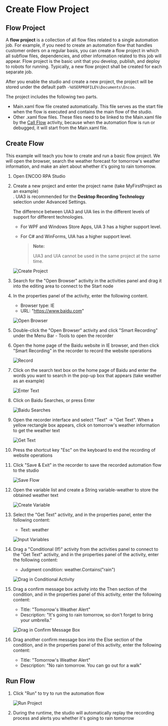 # Create Flow Project

## Flow Project

A **flow project** is a collection of all flow files related to a single automation job. For example, if you need to create an automation flow that handles customer orders on a regular basis, you can create a flow project in which all subflow files, dependencies, and other information related to this job will appear. Flow project is the basic unit that you develop, publish, and deploy to robots for running. Typically, a new flow project shall be created for each separate job.

After you enable the studio and create a new project, the project will be stored under the default path `-%USERPROFILE%\Documents\Encoo`.

The project includes the following two parts.

- Main.xaml flow file created automatically. This file serves as the start file when the flow is executed and contains the main flow of the studio.
- Other .xaml flow files. These files need to be linked to the Main.xaml file by the [Call Flow](../../Activities/WorkflowControl/InvokeWorkflow.md) activity, because when the automation flow is run or debugged, it will start from the Main.xaml file.

## Create Flow

This example will teach you how to create and run a basic flow project. We will open the browser, search the weather forecast for tomorrow's weather information, and make an alert about whether it's going to rain tomorrow.

1. Open ENCOO RPA Studio
2. Create a new project and enter the project name (take MyFirstProject as an example) </br>. 
   UIA3 is recommended for the **Desktop Recording Technology** selection under Advanced Settings.
   
    The difference between UIA3 and UIA lies in the different levels of support for different technologies. </br>
   
   - For WPF and Windows Store Apps, UIA 3 has a higher support level.
   
   - For C# and WinForms, UIA has a higher support level.
     
     > **Note:**
     > 
     > UIA3 and UIA cannot be used in the same project at the same time.
   
    ![Create Project](https://docimages.blob.core.chinacloudapi.cn/images/EnglishDocumentImage/newactivityproject20210428.png)

3. Search for the "Open Browser" activity in the activities panel and drag it into the editing area to connect to the Start node

4. In the properties panel of the activity, enter the following content.
   
   - Browser type: IE
   - URL: "https://www.baidu.com"
   
    ![Open Browser](https://docimages.blob.core.chinacloudapi.cn/images/EnglishDocumentImage/openbrowser20210428.png)

5. Double-click the "Open Browser" activity and click "Smart Recording" under the Menu Bar - Tools to open the recorder

6. Open the home page of the Baidu website in IE browser, and then click "Smart Recording" in the recorder to record the website operations
   
    ![Record](https://docimages.blob.core.chinacloudapi.cn/images/EnglishDocumentImage/smartrecording20210428.png)

7. Click on the search text box on the home page of Baidu and enter the words you want to search in the pop-up box that appears (take weather as an example)
   
    ![Enter Text](https://docimages.blob.core.chinacloudapi.cn/images/EnglishDocumentImage/weather20210428.png)

8. Click on Baidu Searches, or press Enter
   
    ![Baidu Searches](https://docimages.blob.core.chinacloudapi.cn/images/Studio/automationProject/createProject/clickBaidu.png)

9. Open the recorder interface and select "Text" -> "Get Text". When a yellow rectangle box appears, click on tomorrow's weather information to get the weather text
   
    ![Get Text](https://docimages.blob.core.chinacloudapi.cn/images/EnglishDocumentImage/gettext20210428.png)

10. Press the shortcut key "Esc" on the keyboard to end the recording of website operations

11. Click "Save \& Exit" in the recorder to save the recorded automation flow to the studio
    
    ![Save Flow](https://docimages.blob.core.chinacloudapi.cn/images/EnglishDocumentImage/savaexit20210428.png)

12. Open the variable list and create a String variable-weather to store the obtained weather text
    
    ![Create Variable](https://docimages.blob.core.chinacloudapi.cn/images/Studio/automationProject/createProject/createVariable.PNG)

13. Select the "Get Text" activity, and in the properties panel, enter the following content:
    
    - Text: weather
    
    ![Input Variables](https://docimages.blob.core.chinacloudapi.cn/images/EnglishDocumentImage/weathervariable20210428.png)

14. Drag a "Conditional (If)" activity from the activities panel to connect to the "Get Text" activity, and in the properties panel of the activity, enter the following content:
    
    - Judgment condition: weather.Contains("rain")
    
    ![Drag in Conditional Activity](https://docimages.blob.core.chinacloudapi.cn/images/EnglishDocumentImage/ifcondition20210428.png)

15. Drag a confirm message box activity into the Then section of the condition, and in the properties panel of this activity, enter the following content:
    
    - Title: "Tomorrow's Weather Alert"
    - Description: "It's going to rain tomorrow, so don't forget to bring your umbrella."
    
    ![Drag in Confirm Message Box](https://docimages.blob.core.chinacloudapi.cn/images/EnglishDocumentImage/confirmmessagebox20210428.png)

16. Drag another confirm message box into the Else section of the condition, and in the properties panel of this activity, enter the following content:
    
    - Title: "Tomorrow's Weather Alert"
    - Description: "No rain tomorrow. You can go out for a walk"

## Run Flow

1. Click "Run" to try to run the automation flow
   
    ![Run Project](https://docimages.blob.core.chinacloudapi.cn/images/EnglishDocumentImage/run20210428.png)

2. During the runtime, the studio will automatically replay the recording process and alerts you whether it's going to rain tomorrow
   
    <!-- ![运行结果](https://docimages.blob.core.chinacloudapi.cn/images/Studio/automationProject/createProject/result.png) -->
